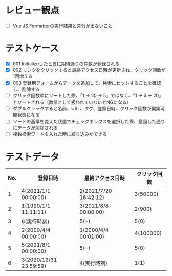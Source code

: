 # レビュー観点

- [ ] [Vue JS Formatter](https://mtp.tools/formatters/vue-formatter)の実行結果と差分が出ないこと

# テストケース

- [x] 001 Initializeしたときに期待通りの件数が登録される
- [x] 002 リンクをクリックすると最終アクセス日時が更新され、クリック回数が1回増える
- [x] 003 登録用フォームからデータを追加して、検索にヒットすることを確認し、削除する
- [ ] クリック回数順にソートした際、「1 -> 20 -> 5」ではなく、「1 -> 5 -> 20」とソートされる（数値として扱われていないとNGになる）
- [ ] ダブルクリックすると名前、URL、タグ、登録日時、クリック回数が編集可能状態になる
- [ ] ソートの基準を変えた状態でチェックボックスを選択した際、意図した通りにデータが削除される
- [ ] 複数検索ワードを入れた時に絞り込みができる

# テストデータ

|No.|登録日時|最終アクセス日時|クリック回数|
|---|---|---|---|
|1|4(2021/1/1 00:00:00)|2(2021/7/20 16:42:12)|3(50000)|
|2|1(1990/1/1 11:11:11)|3(2021/8/8 00:00:00)|2(900)|
|3|6(実行時刻)|5(-)|5(0)|
|4|2(2000/4/4 00:00:00)|1(2000/4/4 00:01:00)|4(100000)|
|5|5(2021/8/1 00:00:00)|5(-)|5(0)|
|6|3(2020/12/31 23:59:59)|4(実行時刻)|1(1)|